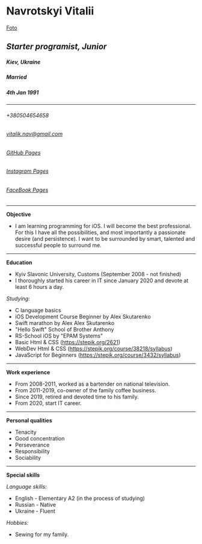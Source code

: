 # **Navrotskyi Vitalii**
[Foto](https://ibb.co/K7BXYGg)
## *Starter programist, Junior*
##### Kiev, Ukraine
##### Married
##### 4th Jan 1991
---
###### +380504654658
###### [vitalik.nav@gmail.com](vitalik.nav@gmail.com)
###### [GitHub Pages](https://github.com/VNavrockij)
###### [Instagram Pages](https://www.instagram.com/v.nvrck)
###### [FaceBook Pages](https://www.facebook.com/navrotskyivitalii)
---
**Objective**

- I am learning programming for iOS. I will become the best professional. For this I have all the possibilities, and most importantly a passionate desire (and persistence). I want to be surrounded by smart, talented and successful people to surround me.
---
**Education**

- Kyiv Slavonic University, Customs (September 2008 - not finished)
- I thoroughly started his career in IT since January 2020 and devote at least 6 hours a day.

*Studying:*
 * C language basics
 * iOS Development Course Beginner by Alex Skutarenko
 * Swift marathon by Alex Alex Skutarenko
 * "Hello Swift" School of Brother Anthony
 * RS-School iOS by "EPAM Systems"
 * Basic Html & CSS (https://stepik.org/2621)
 * WebDev Html & CSS (https://stepik.org/course/38218/syllabus)
 * JavaScript for Beginners (https://stepik.org/course/3432/syllabus)
 
---
**Work experience**

- From 2008-2011, worked as a bartender on national television.
- From 2011-2019, co-owner of the family coffee business.
- Since 2019, retired and devoted time to his family.
- From 2020, start IT career.
---
**Personal qualities**

- Tenacity
- Good concentration
- Perseverance
- Responsibility
- Sociability
---
**Special skills**

*Language skills:*
 * English - Elementary A2 (in the process of studying)
 * Russian - Native
 * Ukraine - Fluent

 *Hobbies:*
 * Sewing for my family.
